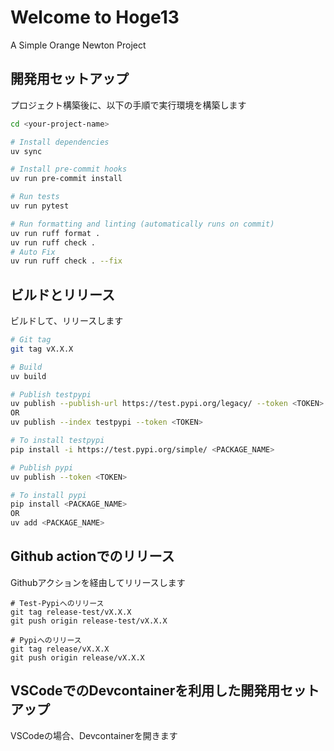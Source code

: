 # Welcome to Hoge13

A Simple Orange Newton Project

## 開発用セットアップ
プロジェクト構築後に、以下の手順で実行環境を構築します

```bash
cd <your-project-name>

# Install dependencies
uv sync

# Install pre-commit hooks
uv run pre-commit install

# Run tests
uv run pytest

# Run formatting and linting (automatically runs on commit)
uv run ruff format .
uv run ruff check .
# Auto Fix
uv run ruff check . --fix

```

## ビルドとリリース
ビルドして、リリースします

```bash
# Git tag
git tag vX.X.X

# Build
uv build

# Publish testpypi
uv publish --publish-url https://test.pypi.org/legacy/ --token <TOKEN>
OR
uv publish --index testpypi --token <TOKEN>

# To install testpypi
pip install -i https://test.pypi.org/simple/ <PACKAGE_NAME>

# Publish pypi
uv publish --token <TOKEN>

# To install pypi
pip install <PACKAGE_NAME>
OR
uv add <PACKAGE_NAME>

```

## Github actionでのリリース
Githubアクションを経由してリリースします

```
# Test-Pypiへのリリース
git tag release-test/vX.X.X
git push origin release-test/vX.X.X

# Pypiへのリリース
git tag release/vX.X.X
git push origin release/vX.X.X

```

## VSCodeでのDevcontainerを利用した開発用セットアップ
VSCodeの場合、Devcontainerを開きます

